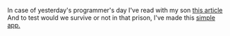 In case of yesterday's programmer's day I've read with my son <a href="https://habr.com/ru/articles/250585/" target="_blank">this article</a> And to test would we survive or not in that prison, I've made this <a href="https://ase444ka.github.io/survivor-on-the-chessboard/" target="_blank">simple app.</a>